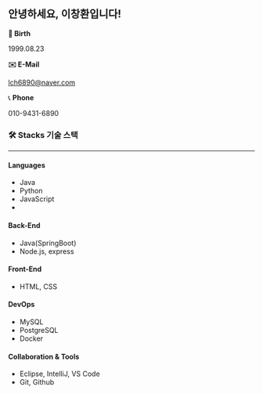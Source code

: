 ## 안녕하세요, 이창환입니다!

**🎂 Birth**

1999.08.23

**✉️ E-Mail**

lch6890@naver.com

📞 **Phone**

010-9431-6890

### 🛠 Stacks 기술 스택

---

#### Languages

- Java
- Python
- JavaScript
-

#### Back-End

- Java(SpringBoot)
- Node.js, express

#### Front-End

- HTML, CSS

#### DevOps

- MySQL
- PostgreSQL
- Docker

#### Collaboration & Tools

- Eclipse, IntelliJ, VS Code
- Git, Github

